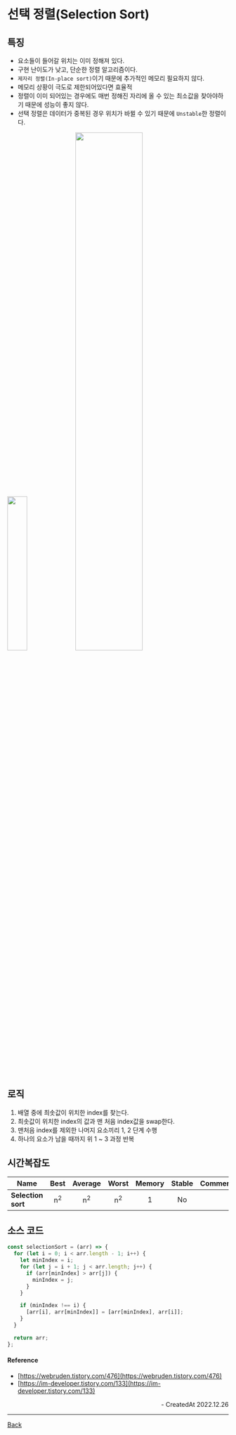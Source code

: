 # 선택 정렬(Selection Sort)

## 특징

- 요소들이 들어갈 위치는 이미 정해져 있다.
- 구현 난이도가 낮고, 단순한 정렬 알고리즘이다.
- `제자리 정렬(In-place sort)`이기 때문에 추가적인 메모리 필요하지 않다.
- 메모리 상황이 극도로 제한되어있다면 효율적
- 정렬이 이미 되어있는 경우에도 매번 정해진 자리에 올 수 있는 최소값을 찾아야하기 때문에 성능이 좋지 않다.
- 선택 정렬은 데이터가 중복된 경우 위치가 바뀔 수 있기 때문에 `Unstable`한 정렬이다.

<div>
<img src="https://upload.wikimedia.org/wikipedia/commons/b/b0/Selection_sort_animation.gif" width="30%" />
<img src="../images/selectionsort.gif" width="55%" />
</div>

## 로직

1. 배열 중에 최솟값이 위치한 index를 찾는다.
2. 최솟값이 위치한 index의 값과 맨 처음 index값을 swap한다.
3. 맨처음 index를 제외한 나머지 요소끼리 1, 2 단계 수행
4. 하나의 요소가 남을 때까지 위 1 ~ 3 과정 반복

## 시간복잡도

| Name               |     Best      |    Average    |     Worst     | Memory | Stable | Comments |
| ------------------ | :-----------: | :-----------: | :-----------: | :----: | :----: | :------- |
| **Selection sort** | n<sup>2</sup> | n<sup>2</sup> | n<sup>2</sup> |   1    |   No   |          |

## 소스 코드

```javascript
const selectionSort = (arr) => {
  for (let i = 0; i < arr.length - 1; i++) {
    let minIndex = i;
    for (let j = i + 1; j < arr.length; j++) {
      if (arr[minIndex] > arr[j]) {
        minIndex = j;
      }
    }

    if (minIndex !== i) {
      [arr[i], arr[minIndex]] = [arr[minIndex], arr[i]];
    }
  }

  return arr;
};
```

#### Reference

- [https://webruden.tistory.com/476](https://webruden.tistory.com/476)
- [https://im-developer.tistory.com/133](https://im-developer.tistory.com/133)

<div align="right">- CreatedAt 2022.12.26</div>

---

[Back](../README.md)
